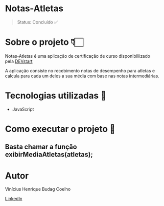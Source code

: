 # Notas-Atletas 

> Status: Concluído ✅

# Sobre o projeto 👇🏻

Notas-Atletas é uma aplicação de certificação de curso disponibiliizado pela [DEVstart](https://devstart.tech)

A aplicação consiste no recebimento notas de desempenho para atletas e calcula para cada um deles a sua média com base nas notas intermediárias.

# Tecnologias utilizadas 📌
- JavaScript

# Como executar o projeto 🔗

## Basta chamar a função exibirMediaAtletas(atletas);

# Autor

Vinícius Henrique Budag Coelho

[LinkedIn](linkedin.com/in/vinícius-henrique-b24203234)

